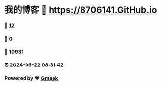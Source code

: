 # 我的博客 :link: https://8706141.GitHub.io 
### :page_facing_up: [12](https://8706141.GitHub.io/tag.html) 
### :speech_balloon: 0 
### :hibiscus: 10931 
### :alarm_clock: 2024-06-22 08:31:42 
### Powered by :heart: [Gmeek](https://github.com/Meekdai/Gmeek)
